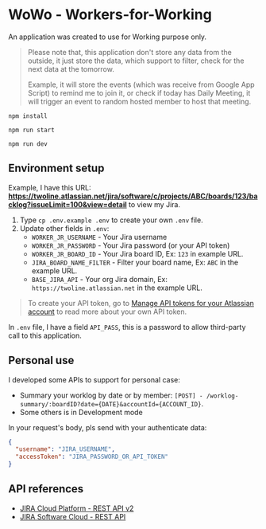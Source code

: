 # WoWo - Workers-for-Working

An application was created to use for Working purpose only.

> Please note that, this application don't store any data from the outside, it just store the data, which support to filter, check for the next data at the tomorrow.
>
> Example, it will store the events (which was receive from Google App Script) to remind me to join it, or check if today has Daily Meeting, it will trigger an event to random hosted member to host that meeting.

```
npm install
```

```
npm run start
```

```
npm run dev
```

## Environment setup

Example, I have this URL: **https://twoline.atlassian.net/jira/software/c/projects/ABC/boards/123/backlog?issueLimit=100&view=detail** to view my Jira.

1. Type `cp .env.example .env` to create your own `.env` file.
2. Update other fields in `.env`:
   - `WORKER_JR_USERNAME` - Your Jira username
   - `WORKER_JR_PASSWORD` - Your Jira password (or your API token)
   - `WORKER_JR_BOARD_ID` - Your Jira board ID, Ex: `123` in example URL.
   - `JIRA_BOARD_NAME_FILTER` - Filter your board name, Ex: `ABC` in the example URL.
   - `BASE_JIRA_API` - Your org Jira domain, Ex: `https://twoline.atlassian.net` in the example URL.

> To create your API token, go to [Manage API tokens for your Atlassian account](https://support.atlassian.com/atlassian-account/docs/manage-api-tokens-for-your-atlassian-account/) to read more about your own API token.

In `.env` file, I have a field `API_PASS`, this is a password to allow third-party call to this application.

## Personal use

I developed some APIs to support for personal case:

- Summary your worklog by date or by member: `[POST] - /worklog-summary/:boardID?date={DATE}&accountId={ACCOUNT_ID}`.
- Some others is in Development mode

In your request's body, pls send with your authenticate data:

```json
{
  "username": "JIRA_USERNAME",
  "accessToken": "JIRA_PASSWORD_OR_API_TOKEN"
}
```

## API references

- [JIRA Cloud Platform - REST API v2](https://developer.atlassian.com/cloud/jira/platform/rest/v2/intro/)
- [JIRA Software Cloud - REST API](https://developer.atlassian.com/cloud/jira/software/rest/intro)
